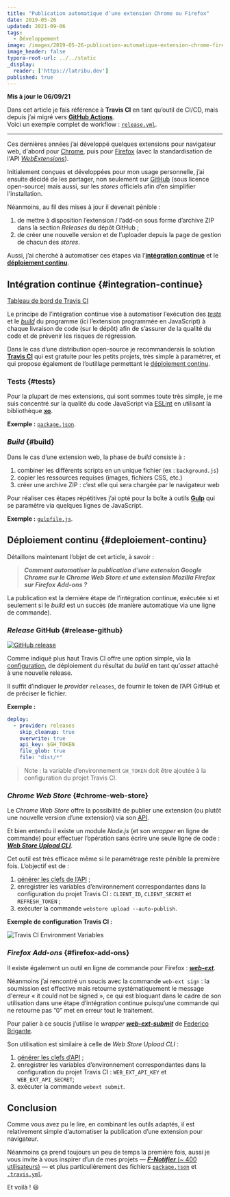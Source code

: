 ```yaml
---
title: "Publication automatique d’une extension Chrome ou Firefox"
date: 2019-05-26
updated: 2021-09-06
tags:
  - Développement
image: /images/2019-05-26-publication-automatique-extension-chrome-firefox/store_developer_dashboard.png
image_header: false
typora-root-url: ../../static
_display:
  reader: ['https://latribu.dev']
published: true
---
```

**Mis à jour le 06/09/21**

Dans cet article je fais référence à **Travis CI** en tant qu’outil de CI/CD, mais depuis j’ai migré vers [**GitHub Actions**](https://arnaudligny.fr/blog/generer-et-heberger-un-site-statique-avec-github/#qu-est-ce-que-github-actions).  
Voici un exemple complet de workflow : [`release.yml`](https://github.com/ArnaudLigny/F-Notifier/blob/2.7.4/.github/workflows/release.yml).

----

Ces dernières années j’ai développé quelques extensions pour navigateur web, d'abord pour [Chrome](https://chrome.google.com/webstore/search/ligny?_category=extensions), puis pour [Firefox](https://addons.mozilla.org/fr/firefox/user/77216/) (avec la standardisation de l'API [*WebExtensions*](https://developer.mozilla.org/fr/docs/Mozilla/Add-ons/WebExtensions)).

Initialement conçues et développées pour mon usage personnelle, j’ai ensuite décidé de les partager, non seulement sur [GitHub](https://github.com/ArnaudLigny?tab=repositories&q=topic%3Aweb-extension&type=source) (sous licence open-source) mais aussi, sur les *stores* officiels afin d’en simplifier l'installation.

<!-- break-->

Néanmoins, au fil des mises à jour il devenait pénible :

1. de mettre à disposition l’extension / l’add-on sous forme d’archive ZIP dans la section *Releases* du dépôt GitHub ;
2. de créer une nouvelle version et de l’uploader depuis la page de gestion de chacun des *stores*.

Aussi, j’ai cherché à automatiser ces étapes via l’[**intégration continue**](https://fr.m.wikipedia.org/wiki/Int%C3%A9gration_continue) et le [**déploiement continu**](https://fr.m.wikipedia.org/wiki/Livraison_continue).

## Intégration continue {#integration-continue}

[Tableau de bord de Travis CI](/images/2019-05-26-publication-automatique-extension-chrome-firefox/f-notifier-travis-ci.png)

Le principe de l’intégration continue vise à automatiser l‘exécution des [*tests*](#tests) et le [*build*](#build) du programme (ici l’extension programmée en JavaScript) à chaque livraison de code (sur le dépôt) afin de s’assurer de la qualité du code et de prévenir les risques de régression.

Dans le cas d’une distribution open-source je recommanderais la solution [**Travis CI**](https://travis-ci.com/) qui est gratuite pour les petits projets, très simple à paramétrer, et qui propose également de l’outillage permettant le [déploiement continu](#deploiement-continu).

### Tests {#tests}

Pour la plupart de mes extensions, qui sont sommes toute très simple, je me suis concentré sur la qualité du code JavaScript via [ESLint](https://eslint.org/) en utilisant la bibliothèque [**xo**](https://github.com/xojs/xo).

**Exemple :** [`package.json`](https://github.com/ArnaudLigny/F-Notifier/blob/2.3.1/package.json#L38).

### *Build* {#build}

Dans le cas d’une extension web, la phase de *build* consiste à :

1. combiner les différents scripts en un unique fichier (ex : `background.js`)
2. copier les ressources requises (images, fichiers CSS, etc.)
3. créer une archive ZIP : c’est elle qui sera chargée par le navigateur web

Pour réaliser ces étapes répétitives j’ai opté pour la boîte à outils [**Gulp**](https://gulpjs.com/) qui se paramètre via quelques lignes de JavaScript.

**Exemple :** [`gulpfile.js`](https://github.com/ArnaudLigny/F-Notifier/blob/2.3.1/gulpfile.js).

## Déploiement continu {#deploiement-continu}

Détaillons maintenant l’objet de cet article, à savoir :

> ***Comment automatiser la publication d’une extension Google Chrome sur le Chrome Web Store et une extension Mozilla Firefox sur Firefox Add-ons ?***

La publication est la dernière étape de l’intégration continue, exécutée si et seulement si le *build* est un succès (de manière automatique via une ligne de commande).

### *Release* GitHub {#release-github}

[![GitHub release](/images/2019-05-26-publication-automatique-extension-chrome-firefox/f-notifier-github-release.png)](https://github.com/ArnaudLigny/F-Notifier/releases)

Comme indiqué plus haut Travis CI offre une option simple, via la [configuration](https://docs.travis-ci.com/user/deployment/releases/), de déploiement du résultat du *build* en tant qu’*asset* attaché à une nouvelle release.

Il suffit d’indiquer le *provider* `releases`, de fournir le token de l’API GitHub et de préciser le fichier.

**Exemple :**

```yaml
deploy:
  - provider: releases
    skip_cleanup: true
    overwrite: true
    api_key: $GH_TOKEN
    file_glob: true
    file: "dist/*"
```

> Note : la variable d’environnement `GH_TOKEN` doit être ajoutée à la configuration du projet Travis CI.

### *Chrome Web Store* {#chrome-web-store}

Le *Chrome Web Store* offre la possibilité de publier une extension (ou plutôt une nouvelle version d’une extension) via son [API](https://developer.chrome.com/webstore/using_webstore_api).

Et bien entendu il existe un module *Node.js* (et son *wrapper* en ligne de commande) pour effectuer l’opération sans écrire une seule ligne de code : [***Web Store Upload CLI***](https://github.com/DrewML/chrome-webstore-upload-cli).

Cet outil est très efficace même si le paramétrage reste pénible la première fois. L’objectif est de :

1. [générer les clefs de l’API](https://github.com/DrewML/chrome-webstore-upload/blob/master/How%20to%20generate%20Google%20API%20keys.md) ;
2. enregistrer les variables d’environnement correspondantes dans la configuration du projet Travis CI : `CLIENT_ID`, `CLIENT_SECRET` et `REFRESH_TOKEN` ;
3. exécuter la commande `webstore upload --auto-publish`.

**Exemple de configuration Travis CI :**

![Travis CI Environment Variables](/images/2019-05-26-publication-automatique-extension-chrome-firefox/f-notifier-env-variables.png)

### *Firefox Add-ons* {#firefox-add-ons}

Il existe également un outil en ligne de commande pour Firefox : [***web-ext***](https://developer.mozilla.org/docs/Mozilla/Add-ons/WebExtensions/web-ext_command_reference).

Néanmoins j’ai rencontré un soucis avec la commande `web-ext sign` : la soumission est effective mais retourne systématiquement le message d'erreur « it could not be signed », ce qui est bloquant dans le cadre de son utilisation dans une étape d’intégration continue puisqu‘une commande qui ne retourne pas ”0” met en erreur tout le traitement.

Pour palier à ce soucis j’utilise le *wrapper* [***web-ext-submit***](https://github.com/bfred-it/web-ext-submit) de [Federico Brigante](https://github.com/fregante).

Son utilisation est similaire à celle de *Web Store Upload CLI* :

1. [générer les clefs d’API](https://addons.mozilla.org/developers/addon/api/key/) ;
2. enregistrer les variables d’environnement correspondantes dans la configuration du projet Travis CI : `WEB_EXT_API_KEY` et `WEB_EXT_API_SECRET`;
3. exécuter la commande `webext submit`.

## Conclusion

Comme vous avez pu le lire, en combinant les outils adaptés, il est relativement simple d’automatiser la publication d’une extension pour navigateur.

Néanmoins ça prend toujours un peu de temps la première fois, aussi je vous invite à vous inspirer d’un de mes projets — [***F-Notifier*** (~ 400 utilisateurs)](https://github.com/ArnaudLigny/F-Notifier) — et plus particulièrement des fichiers [`package.json`](https://github.com/ArnaudLigny/F-Notifier/blob/2.3.1/package.json) et [`.travis.yml`](https://github.com/ArnaudLigny/F-Notifier/blob/2.3.1/.travis.yml).

Et voilà ! 😃
